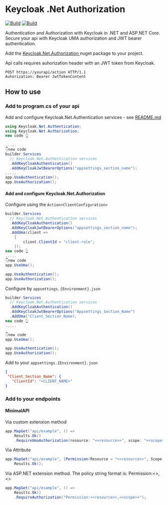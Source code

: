 # Keycloak .Net Authorization
[![Build](https://github.com/horatiu-cod/Keycloak.Net.Authentication/actions/workflows/build.yml/badge.svg?branch=main)](https://github.com/horatiu-cod/Keycloak.Net.Authentication/actions/workflows/build.yml)
[![Build](https://github.com/horatiu-cod/Keycloak.Net.Authentication/actions/workflows/codeql-analysis.yml/badge.svg?branch=main)](https://github.com/horatiu-cod/Keycloak.Net.Authentication/actions/workflows/codeql-analysis.yml)

Authentication and Authorization with Keycloak in .NET and ASP.NET Core. Secure your api with Keycloak UMA authorization and JWT bearer authentication.

Add the [ Keycloak.Net.Authorization ](https://www.nuget.org/packages/Keycloak.Net.Authorization)  nuget package to your project. 

Api calls requires auhorization header with an JWT token from Keycloak.
```curl
POST https://yourapi/action HTTP/1.1
Auhorization: Bearer JwtTokenContent
```
## How to use
### Add to program.cs of your api
Add and configure Keycloak.Net.Authentication services - see [README.md](https://github.com/horatiu-cod/Keycloak.Net.Authentication/blob/main/README.md)

```csharp
using Keycloak.Net.Authentication;
using Keycloak.Net.Authorization;
new code 👆

.....
👇new code
builder.Services
  // Keycloak.Net.Authentication services 
  .AddKeyCloakAuthentication()
  .AddKeyCloakJwtBearerOptions("appsettings_section_name");
.....
app.UseAuthentication();
app.UseAuthorization();

```
#### Add and configure Keycloak.Net.Authorization 
Configure using the `Action<ClientConfiguration>`

```csharp
builder.Services
  // Keycloak.Net.Authentication services 
  .AddKeyCloakAuthentication()
  .AddKeyCloakJwtBearerOptions("appsettings_section_name");
  .AddUma(client =>
    {
        client.ClientId = "client-role";
    });
new code 👆
.....
👇new code 
app.UseUma();

app.UseAuthentication();
app.UseAuthorization();

```
Configure by `appsettings.{Environment}.json`

```csharp
builder.Services
  // Keycloak.Net.Authentication services 
  .AddKeyCloakAuthentication()
  .AddKeyCloakJwtBearerOptions("Appsettings_Section_Name")
  .AddUma("Client_Section_Name);
new code 👆
.....

👇new code 
app.UseUma();

app.UseAuthentication();
app.UseAuthorization();

```
Add to your `appsettings.{Environment}.json`

 ```json
{
  "Client_Section_Name": {
    "ClientId": "<CLIENT_NAME>"
}

```

### Add to your endpoints
#### MinimalAPI

Via custom extenxion method
```csharp
app.MapGet("api/example", () =>
    Results.Ok()
    .RequireUmaAuthorization(resource: "<<resource>>", scope: "<<scope>>");

```
Via Attribute
```csharp
app.MapGet("api/example", [Permission(Resource = "<<resource>>", Scope = "<<scope>>")] () =>
    Results.Ok();

```
Via ASP.NET extension method. The policy string format is: Permission:<<resource>>,<<scope>>
```csharp
app.MapGet("api/example", () =>
    Results.Ok()
    .RequireAuthorization("Permission:<<resource>>,<<scope>>");

```








